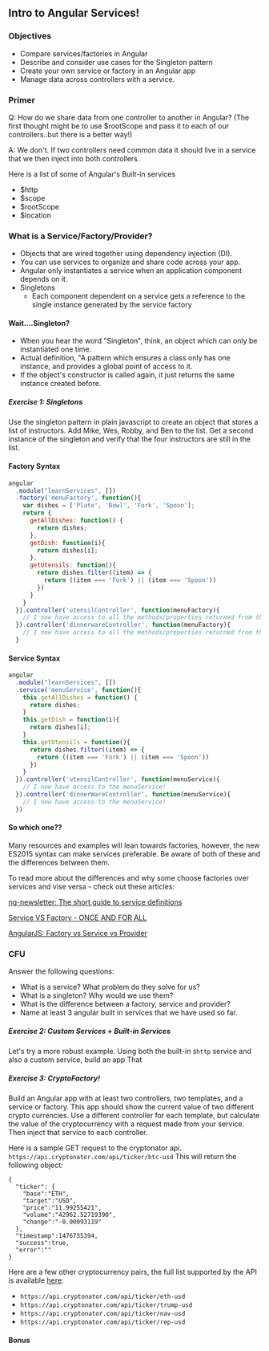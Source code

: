 ## Intro to Angular Services!

### Objectives
- Compare services/factories in Angular
- Describe and consider use cases for the Singleton pattern
- Create your own service or factory in an Angular app
- Manage data across controllers with a service.

### Primer
Q: How do we share data from one controller to another in Angular?
(The first thought might be to use $rootScope and pass it to each of our controllers..but there is a better way!)

A: We don't. If two controllers need common data it should live in a service that we then inject into both controllers.

Here is a list of some of Angular's Built-in services
- $http
- $scope
- $rootScope
- $location

### What is a Service/Factory/Provider?
- Objects that are wired together using dependency injection (DI).
- You can use services to organize and share code across your app.
- Angular only instantiates a service when an application component depends on it.
- Singletons
  - Each component dependent on a service gets a reference to the single instance generated by the service factory

#### Wait....Singleton?
- When you hear the word "Singleton", think, an object which can only be instantiated one time.
- Actual definition, "A pattern which ensures a class only has one instance, and provides a global point of access to it.
- If the object's constructor is called again, it just returns the same instance created before.

##### Exercise 1: Singletons
Use the singleton pattern in plain javascript to create an object that stores a list of instructors. Add Mike, Wes, Robby, and Ben to the list. Get a second instance of the singleton and verify that the four instructors are still in the list.


#### Factory Syntax
```js
angular
  .module("learnServices", [])
  .factory('menuFactory', function(){
    var dishes = ['Plate', 'Bowl', 'Fork', 'Spoon'];
    return {
      getAllDishes: function() {
        return dishes;
      },
      getDish: function(i){
        return dishes[i];
      },
      getUtensils: function(){
        return dishes.filter((item) => {
          return ((item === 'Fork') || (item === 'Spoon'))
        })
      }
    }
  }).controller('utensilController', function(menuFactory){
    // I now have access to all the methods/properties returned from the personFactory!
  }).controller('dinnerwareController', function(menuFactory){
    // I now have access to all the methods/properties returned from the personFactory!
  }
```

#### Service Syntax

```js
angular
  .module("learnServices", [])
  .service('menuService', function(){
    this.getAllDishes = function() {
      return dishes;
    }
    this.getDish = function(i){
      return dishes[i];
    }
    this.getUtensils = function(){
      return dishes.filter((item) => {
        return ((item === 'Fork') || (item === 'Spoon'))
      })
    }
  }).controller('utensilController', function(menuService){
    // I now have access to the menuService!
  }).controller('dinnerWareController', function(menuService){
    // I now have access to the menuService!
  })
```

#### So which one??

Many resources and examples will lean towards factories, however, the new ES2015 syntax can make services preferable. Be aware of both of these and the differences between them.

To read more about the differences and why some choose factories over services and vise versa - check out these articles:

[ng-newsletter: The short guide to service definitions](http://www.ng-newsletter.com/25-days-of-angular/day-1)

[Service VS Factory - ONCE AND FOR ALL](http://blog.thoughtram.io/angular/2015/07/07/service-vs-factory-once-and-for-all.html)

[AngularJS: Factory vs Service vs Provider](https://tylermcginnis.com/angularjs-factory-vs-service-vs-provider-5f426cfe6b8c#.amcogmlyx)

### CFU

Answer the following questions:

- What is a service? What problem do they solve for us?
- What is a singleton? Why would we use them?
- What is the difference between a factory, service and provider?
- Name at least 3 angular built in services that we have used so far.

##### Exercise 2: Custom Services + Built-in Services
Let's try a more robust example. Using both the built-in `$http` service and also a custom service, build an app That

##### Exercise 3: CryptoFactory!
Build an Angular app with at least two controllers, two templates, and a service or factory. This app should show the current value of two different crypto currencies. Use a different controller for each template, but calculate the value of the cryptocurrency with a request made from your service. Then inject that service to each controller.

Here is a sample GET request to the cryptonator api.
`https://api.cryptonator.com/api/ticker/btc-usd`
This will return the following object:
```
{
  "ticker": {
    "base":"ETH",
    "target":"USD",
    "price":"11.99255421",
    "volume":"42962.52719390",
    "change":"-0.00093119"
  },
  "timestamp":1476735394,
  "success":true,
  "error":""
}
```
Here are a few other cryptocurrency pairs, the full list supported by the API is available [here](https://www.cryptonator.com/api/currencies):
- `https://api.cryptonator.com/api/ticker/eth-usd`
- `https://api.cryptonator.com/api/ticker/trump-usd`
- `https://api.cryptonator.com/api/ticker/nav-usd`
- `https://api.cryptonator.com/api/ticker/rep-usd`


#### Bonus
